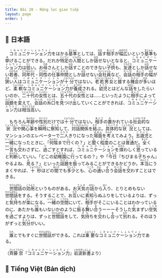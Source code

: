 ```yaml
---
title: Bài 20 - Năng lực giao tiếp
layout: page
order: 1
---
```


## 📖 日本語
　<ruby>コミュニケーション力<rt>こみゅにけーしょんりょく</rt></ruby>をはかる<ruby>基準<rt>きじゅん</rt></ruby>としては、<ruby>話<rt>はな</rt></ruby>す<ruby>相手<rt>あいて</rt></ruby>が<ruby>幅広<rt>はばひろ</rt></ruby>いという<ruby>基準<rt>きじゅん</rt></ruby>も<ruby>挙<rt>あ</rt></ruby>げることができる。だれか<ruby>特定<rt>とくてい</rt></ruby>の<ruby>人間<rt>にんげん</rt></ruby>としか<ruby>話<rt>はな</rt></ruby>せないとなると、<ruby>コミュニケーション力<rt>こみゅにけーしょんりょく</rt></ruby>は<ruby>低<rt>ひく</rt></ruby>い。お<ruby>母<rt>かあ</rt></ruby>さんとしか<ruby>話<rt>はな</rt></ruby>すことのできない<ruby>子供<rt>こども</rt></ruby>も、<ruby>友達<rt>ともだち</rt></ruby>としか<ruby>話<rt>はな</rt></ruby>せない<ruby>若者<rt>わかもの</rt></ruby>、<ruby>同年代<rt>どうねんだい</rt></ruby>・<ruby>同性<rt>どうせい</rt></ruby>の<ruby>仕事仲間<rt>しごとなかま</rt></ruby>としか<ruby>話<rt>はな</rt></ruby>せない<ruby>会社員<rt>かいしゃいん</rt></ruby>など、<ruby>会話<rt>かいわ</rt></ruby>の<ruby>相手<rt>あいて</rt></ruby>の<ruby>幅<rt>はば</rt></ruby>が<ruby>狭<rt>せま</rt></ruby>い<ruby>人<rt>ひと</rt></ruby>は<ruby>コミュニケーション<rt>こみゅにけーしょん</rt></ruby>が<ruby>十分<rt>じゅうぶん</rt></ruby>ではない。<ruby>老若男女<rt>ろうにゃくなんにょ</rt></ruby>と<ruby>接<rt>せっ</rt></ruby>する<ruby>機会<rt>きかい</rt></ruby>が<ruby>多<rt>おお</rt></ruby>いほど、<ruby>柔軟<rt>じゅうなん</rt></ruby>な<ruby>コミュニケーション力<rt>こみゅにけーしょんりょく</rt></ruby>が<ruby>養成<rt>ようせい</rt></ruby>される。<ruby>幼児<rt>ようじ</rt></ruby>とはどんな<ruby>話<rt>はなし</rt></ruby>をしたらいいのか、<ruby>二十代<rt>にじゅうだい</rt></ruby>の<ruby>女性<rt>じょせい</rt></ruby>とは、<ruby>五十代<rt>ごじゅうだい</rt></ruby>の<ruby>女性<rt>じょせい</rt></ruby>とは……といったように<ruby>相手<rt>あいて</rt></ruby>によって<ruby>話題<rt>わだい</rt></ruby>を<ruby>変<rt>か</rt></ruby>えて、<ruby>会話<rt>かいわ</rt></ruby>の<ruby>糸口<rt>いとぐち</rt></ruby>を<ruby>見<rt>み</rt></ruby>つけ<ruby>出<rt>だ</rt></ruby>していくことができれば、<ruby>コミュニケーション力<rt>こみゅにけーしょんりょく</rt></ruby>は<ruby>相当<rt>そうとう</rt></ruby><ruby>高<rt>たか</rt></ruby>い。  

　もちろん<ruby>年齢<rt>ねんれい</rt></ruby>や<ruby>性別<rt>せいべつ</rt></ruby>だけでは<ruby>十分<rt>じゅうぶん</rt></ruby>ではない。<ruby>相手<rt>あいて</rt></ruby>の<ruby>置<rt>お</rt></ruby>かれている<ruby>社会的<rt>しゃかいてき</rt></ruby>な<ruby>状況<rt>じょうきょう</rt></ruby>や<ruby>関心事<rt>かんしんごと</rt></ruby>を<ruby>瞬時<rt>しゅんじ</rt></ruby>に<ruby>察知<rt>さっち</rt></ruby>して、<ruby>対話関係<rt>たいわかんけい</rt></ruby>を<ruby>結<rt>むす</rt></ruby>ぶ。<ruby>具体的<rt>ぐたいてき</rt></ruby>な<ruby>状況<rt>じょうきょう</rt></ruby>としては、マンションのエレベーターで<ruby>二人<rt>ふたり</rt></ruby>きりになった<ruby>場面<rt>ばめん</rt></ruby>を<ruby>考<rt>かんが</rt></ruby>えてみよう。<ruby>五歳児<rt>ごさいじ</rt></ruby>と<ruby>一緒<rt>いっしょ</rt></ruby>になったときに、「<ruby>何階<rt>なんかい</rt></ruby>まで<ruby>行<rt>い</rt></ruby>くの？」と<ruby>聞<rt>き</rt></ruby>く<ruby>程度<rt>ていど</rt></ruby>のことは<ruby>普通<rt>ふつう</rt></ruby>だ。<ruby>全<rt>まった</rt></ruby>く<ruby>一言<rt>ひとこと</rt></ruby>も<ruby>交<rt>か</rt></ruby>わさずに、<ruby>過<rt>す</rt></ruby>ごすとすれば、<ruby>コミュニケーション<rt>こみゅにけーしょん</rt></ruby>を<ruby>煩<rt>わずら</rt></ruby>わしく<ruby>思<rt>おも</rt></ruby>っていると<ruby>判断<rt>はんだん</rt></ruby>していい。「どこの<ruby>幼稚園<rt>ようちえん</rt></ruby>に<ruby>行<rt>い</rt></ruby>ってるの？」や「<ruby>今日<rt>きょう</rt></ruby>『ちびまる<ruby>子<rt>こ</rt></ruby>ちゃん』やるよね、<ruby>見<rt>み</rt></ruby>る？」といった<ruby>話題<rt>わだい</rt></ruby>を<ruby>振<rt>ふ</rt></ruby>ってみることができるかどうか。<ruby>本当<rt>ほんとう</rt></ruby>にうまくやれば、<ruby>十秒<rt>じゅうびょう</rt></ruby>ほどの<ruby>間<rt>あいだ</rt></ruby>でも<ruby>多少<rt>たしょう</rt></ruby>とも、<ruby>心<rt>こころ</rt></ruby>の<ruby>通<rt>かよ</rt></ruby>い<ruby>合<rt>あ</rt></ruby>う<ruby>会話<rt>かいわ</rt></ruby>を<ruby>交<rt>か</rt></ruby>わすことはできる。  

　<ruby>世間話<rt>せけんばなし</rt></ruby>の<ruby>効用<rt>こうよう</rt></ruby>というものがある。お<ruby>天気<rt>てんき</rt></ruby>の<ruby>話<rt>はなし</rt></ruby>から<ruby>入<rt>はい</rt></ruby>り、とりとめもない<ruby>世間話<rt>せけんばなし</rt></ruby>をする。そうすることで、お<ruby>互<rt>たが</rt></ruby>いに<ruby>素知ら<rt>そし</rt></ruby>ぬふりをしているよりは、ずっと<ruby>気持<rt>きも</rt></ruby>ちが<ruby>楽<rt>らく</rt></ruby>になる。<ruby>一緒<rt>いっしょ</rt></ruby>の<ruby>空間<rt>くうかん</rt></ruby>にいて、<ruby>相手<rt>あいて</rt></ruby>がそこにいることはわかっているのに、あたかも<ruby>誰<rt>だれ</rt></ruby>もいないかのように<ruby>振<rt>ふ</rt></ruby>る<ruby>舞<rt>ま</rt></ruby>い<ruby>合<rt>あ</rt></ruby>うーーーそうした<ruby>気<rt>き</rt></ruby>まずい<ruby>空気<rt>くうき</rt></ruby>を<ruby>過<rt>す</rt></ruby>ごすよりは、ずっと<ruby>世間話<rt>せけんばなし</rt></ruby>をして、<ruby>気持<rt>きも</rt></ruby>ちを<ruby>交<rt>か</rt></ruby>わし<ruby>合<rt>あ</rt></ruby>って<ruby>別<rt>わか</rt></ruby>れる。そのほうがずっと<ruby>気分<rt>きぶん</rt></ruby>がいい。  

　<ruby>誰<rt>だれ</rt></ruby>とでもすぐに<ruby>世間話<rt>せけんばなし</rt></ruby>ができる。これは<ruby>重要<rt>じゅうよう</rt></ruby>な<ruby>コミュニケーション力<rt>こみゅにけーしょんりょく</rt></ruby>である。  

（<ruby>斉藤<rt>さいとう</rt></ruby><ruby>崇<rt>たかし</rt></ruby>『<ruby>コミュニケーション力<rt>こみゅにけーしょんりょく</rt></ruby>』<ruby>岩波新書<rt>いわなみしんしょ</rt></ruby>より）

## 📘 Tiếng Việt (Bản dịch)
